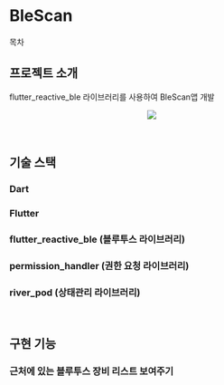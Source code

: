 # BleScan

목차

## 프로젝트 소개

<p align="justify">
flutter_reactive_ble 라이브러리를 사용하여 BleScan앱 개발
</p>

<p align="center">
<img src="https://github.com/Urusung/BleScan/issues/1">
</p>

<br>

## 기술 스택
### Dart

### Flutter

### flutter_reactive_ble (블루투스 라이브러리)

### permission_handler (권한 요청 라이브러리)

### river_pod (상태관리 라이브러리)

<br>

## 구현 기능

### 근처에 있는 블루투스 장비 리스트 보여주기
<br>


